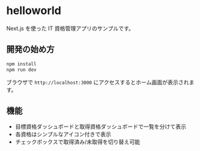 # helloworld

Next.js を使った IT 資格管理アプリのサンプルです。

## 開発の始め方

```bash
npm install
npm run dev
```

ブラウザで `http://localhost:3000` にアクセスするとホーム画面が表示されます。

## 機能
- 目標資格ダッシュボードと取得資格ダッシュボードで一覧を分けて表示
- 各資格はシンプルなアイコン付きで表示
- チェックボックスで取得済み/未取得を切り替え可能
